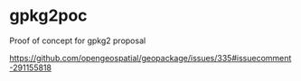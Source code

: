 # gpkg2poc
Proof of concept for gpkg2 proposal

https://github.com/opengeospatial/geopackage/issues/335#issuecomment-291155818
